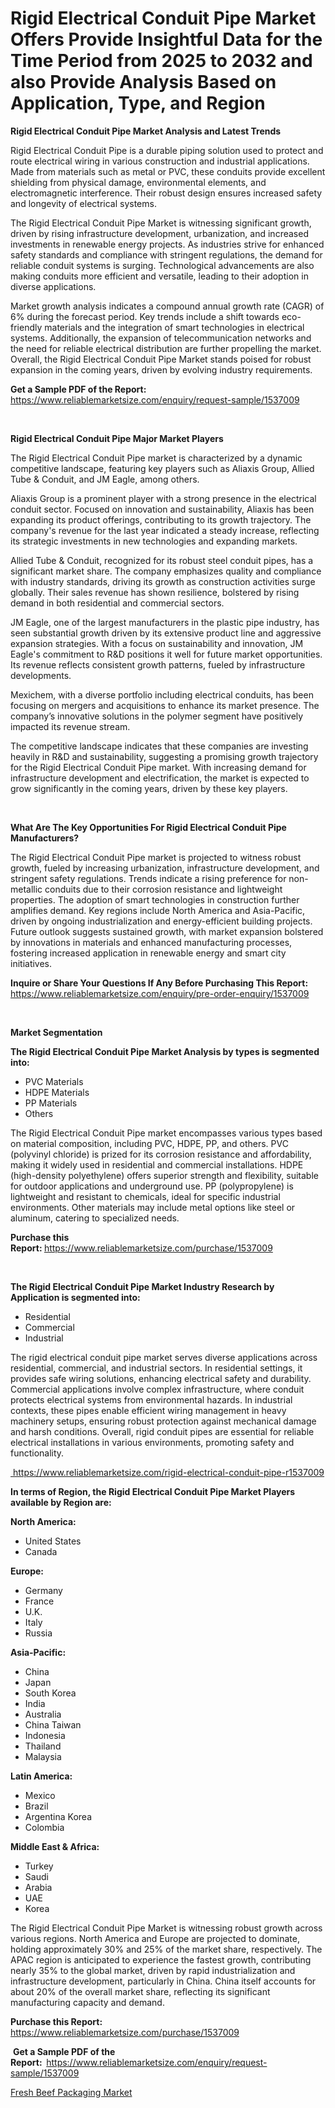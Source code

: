 <p><h1>Rigid Electrical Conduit Pipe Market Offers Provide Insightful Data for the Time Period from 2025 to 2032 and also Provide Analysis Based on Application, Type, and Region</h1></p><p><strong>Rigid Electrical Conduit Pipe Market Analysis and Latest Trends</strong></p>
<p><p>Rigid Electrical Conduit Pipe is a durable piping solution used to protect and route electrical wiring in various construction and industrial applications. Made from materials such as metal or PVC, these conduits provide excellent shielding from physical damage, environmental elements, and electromagnetic interference. Their robust design ensures increased safety and longevity of electrical systems.</p><p>The Rigid Electrical Conduit Pipe Market is witnessing significant growth, driven by rising infrastructure development, urbanization, and increased investments in renewable energy projects. As industries strive for enhanced safety standards and compliance with stringent regulations, the demand for reliable conduit systems is surging. Technological advancements are also making conduits more efficient and versatile, leading to their adoption in diverse applications.</p><p>Market growth analysis indicates a compound annual growth rate (CAGR) of 6% during the forecast period. Key trends include a shift towards eco-friendly materials and the integration of smart technologies in electrical systems. Additionally, the expansion of telecommunication networks and the need for reliable electrical distribution are further propelling the market. Overall, the Rigid Electrical Conduit Pipe Market stands poised for robust expansion in the coming years, driven by evolving industry requirements.</p></p>
<p><strong>Get a Sample PDF of the Report:&nbsp;</strong> <a href="https://www.reliablemarketsize.com/enquiry/request-sample/1537009?utm_campaign=2213&utm_medium=2&utm_source=Github&utm_content=ia&utm_term=02022025&utm_id=rigid-electrical-conduit-pipe">https://www.reliablemarketsize.com/enquiry/request-sample/1537009</a></p>
<p>&nbsp;</p>
<p><strong>Rigid Electrical Conduit Pipe Major Market Players</strong></p>
<p><p>The Rigid Electrical Conduit Pipe market is characterized by a dynamic competitive landscape, featuring key players such as Aliaxis Group, Allied Tube & Conduit, and JM Eagle, among others. </p><p>Aliaxis Group is a prominent player with a strong presence in the electrical conduit sector. Focused on innovation and sustainability, Aliaxis has been expanding its product offerings, contributing to its growth trajectory. The company's revenue for the last year indicated a steady increase, reflecting its strategic investments in new technologies and expanding markets.</p><p>Allied Tube & Conduit, recognized for its robust steel conduit pipes, has a significant market share. The company emphasizes quality and compliance with industry standards, driving its growth as construction activities surge globally. Their sales revenue has shown resilience, bolstered by rising demand in both residential and commercial sectors.</p><p>JM Eagle, one of the largest manufacturers in the plastic pipe industry, has seen substantial growth driven by its extensive product line and aggressive expansion strategies. With a focus on sustainability and innovation, JM Eagle's commitment to R&D positions it well for future market opportunities. Its revenue reflects consistent growth patterns, fueled by infrastructure developments.</p><p>Mexichem, with a diverse portfolio including electrical conduits, has been focusing on mergers and acquisitions to enhance its market presence. The company’s innovative solutions in the polymer segment have positively impacted its revenue stream.</p><p>The competitive landscape indicates that these companies are investing heavily in R&D and sustainability, suggesting a promising growth trajectory for the Rigid Electrical Conduit Pipe market. With increasing demand for infrastructure development and electrification, the market is expected to grow significantly in the coming years, driven by these key players.</p></p>
<p>&nbsp;</p>
<p><strong>What Are The Key Opportunities For Rigid Electrical Conduit Pipe Manufacturers?</strong></p>
<p><p>The Rigid Electrical Conduit Pipe market is projected to witness robust growth, fueled by increasing urbanization, infrastructure development, and stringent safety regulations. Trends indicate a rising preference for non-metallic conduits due to their corrosion resistance and lightweight properties. The adoption of smart technologies in construction further amplifies demand. Key regions include North America and Asia-Pacific, driven by ongoing industrialization and energy-efficient building projects. Future outlook suggests sustained growth, with market expansion bolstered by innovations in materials and enhanced manufacturing processes, fostering increased application in renewable energy and smart city initiatives.</p></p>
<p><strong>Inquire or Share Your Questions If Any Before Purchasing This Report:</strong> <a href="https://www.reliablemarketsize.com/enquiry/pre-order-enquiry/1537009?utm_campaign=2213&utm_medium=2&utm_source=Github&utm_content=ia&utm_term=02022025&utm_id=rigid-electrical-conduit-pipe">https://www.reliablemarketsize.com/enquiry/pre-order-enquiry/1537009</a></p>
<p>&nbsp;</p>
<p><strong>Market Segmentation</strong></p>
<p><strong>The Rigid Electrical Conduit Pipe Market Analysis by types is segmented into:</strong></p>
<p><ul><li>PVC Materials</li><li>HDPE Materials</li><li>PP Materials</li><li>Others</li></ul></p>
<p><p>The Rigid Electrical Conduit Pipe market encompasses various types based on material composition, including PVC, HDPE, PP, and others. PVC (polyvinyl chloride) is prized for its corrosion resistance and affordability, making it widely used in residential and commercial installations. HDPE (high-density polyethylene) offers superior strength and flexibility, suitable for outdoor applications and underground use. PP (polypropylene) is lightweight and resistant to chemicals, ideal for specific industrial environments. Other materials may include metal options like steel or aluminum, catering to specialized needs.</p></p>
<p><strong>Purchase this Report:&nbsp;</strong><a href="https://www.reliablemarketsize.com/purchase/1537009?utm_campaign=2213&utm_medium=2&utm_source=Github&utm_content=ia&utm_term=02022025&utm_id=rigid-electrical-conduit-pipe">https://www.reliablemarketsize.com/purchase/1537009</a></p>
<p>&nbsp;</p>
<p><strong>The Rigid Electrical Conduit Pipe Market Industry Research by Application is segmented into:</strong></p>
<p><ul><li>Residential</li><li>Commercial</li><li>Industrial</li></ul></p>
<p><p>The rigid electrical conduit pipe market serves diverse applications across residential, commercial, and industrial sectors. In residential settings, it provides safe wiring solutions, enhancing electrical safety and durability. Commercial applications involve complex infrastructure, where conduit protects electrical systems from environmental hazards. In industrial contexts, these pipes enable efficient wiring management in heavy machinery setups, ensuring robust protection against mechanical damage and harsh conditions. Overall, rigid conduit pipes are essential for reliable electrical installations in various environments, promoting safety and functionality.</p></p>
<p><a href="https://www.reliablemarketsize.com/rigid-electrical-conduit-pipe-r1537009?utm_campaign=2213&utm_medium=2&utm_source=Github&utm_content=ia&utm_term=02022025&utm_id=rigid-electrical-conduit-pipe">&nbsp;https://www.reliablemarketsize.com/rigid-electrical-conduit-pipe-r1537009</a></p>
<p><strong>In terms of Region, the Rigid Electrical Conduit Pipe Market Players available by Region are:</strong></p>
<p>
    <p> <strong> North America: </strong>
        <ul>
            <li>United States</li>
            <li>Canada</li>
        </ul>
        </p> 
    <p> <strong> Europe: </strong>
        <ul>
            <li>Germany</li>
            <li>France</li>
            <li>U.K.</li>
            <li>Italy</li>
            <li>Russia</li>
        </ul>
        </p> 
    <p> <strong> Asia-Pacific: </strong>
        <ul>
            <li>China</li>
            <li>Japan</li>
            <li>South Korea</li>
            <li>India</li>
            <li>Australia</li>
            <li>China Taiwan</li>
            <li>Indonesia</li>
            <li>Thailand</li>
            <li>Malaysia</li>
        </ul>
        </p> 
    <p> <strong> Latin America: </strong>
        <ul>
            <li>Mexico</li>
            <li>Brazil</li>
            <li>Argentina Korea</li>
            <li>Colombia</li>
        </ul>
        </p> 
    <p> <strong> Middle East & Africa: </strong>
        <ul>
            <li>Turkey</li>
            <li>Saudi</li>
            <li>Arabia</li>
            <li>UAE</li>
            <li>Korea</li>
        </ul>
    </p>
    </p>
<p><p>The Rigid Electrical Conduit Pipe Market is witnessing robust growth across various regions. North America and Europe are projected to dominate, holding approximately 30% and 25% of the market share, respectively. The APAC region is anticipated to experience the fastest growth, contributing nearly 35% to the global market, driven by rapid industrialization and infrastructure development, particularly in China. China itself accounts for about 20% of the overall market share, reflecting its significant manufacturing capacity and demand.</p></p>
<p><strong>Purchase this Report: </strong><a href="https://www.reliablemarketsize.com/purchase/1537009?utm_campaign=2213&utm_medium=2&utm_source=Github&utm_content=ia&utm_term=02022025&utm_id=rigid-electrical-conduit-pipe">https://www.reliablemarketsize.com/purchase/1537009</a></p>
<p>&nbsp;<strong>Get a Sample PDF of the Report:&nbsp;&nbsp;</strong><a href="https://www.reliablemarketsize.com/enquiry/request-sample/1537009?utm_campaign=2213&utm_medium=2&utm_source=Github&utm_content=ia&utm_term=02022025&utm_id=rigid-electrical-conduit-pipe">https://www.reliablemarketsize.com/enquiry/request-sample/1537009</a></p>
<p><strong></strong></p>
<p><p><a href="https://github.com/FahadAhmed223/Market-Research-Report-List-1/blob/main/fresh-beef-packaging-market.md?utm_campaign=2213&utm_medium=2&utm_source=Github&utm_content=ia&utm_term=02022025&utm_id=rigid-electrical-conduit-pipe">Fresh Beef Packaging Market</a></p></p>
